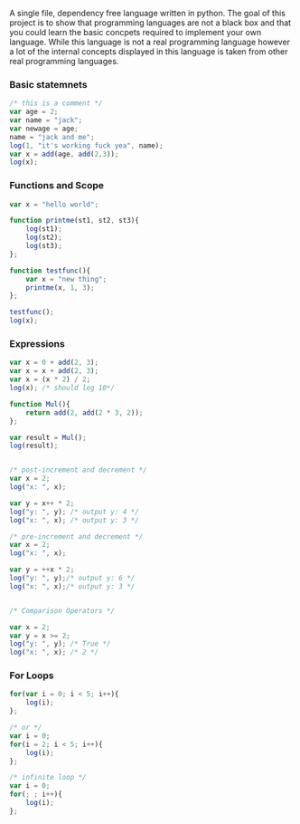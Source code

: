 A single file, dependency free language written in python. The goal of this project is to show that
programming languages are not a black box and that you could learn the basic concpets required to implement your own language.
While this language is not a real programming language however a lot of the internal concepts displayed in this
language is taken from other real programming languages.

### Basic statemnets
```js
/* this is a comment */
var age = 2;
var name = "jack";
var newage = age;
name = "jack and me";
log(1, "it's working fuck yea", name);
var x = add(age, add(2,3));
log(x);
```



### Functions and Scope

```js
var x = "hello world";

function printme(st1, st2, st3){
    log(st1);
    log(st2);
    log(st3);
};

function testfunc(){
    var x = "new thing";
    printme(x, 1, 3);
};

testfunc();
log(x);
```

### Expressions
```js
var x = 0 + add(2, 3);
var x = x + add(2, 3);
var x = (x * 2) / 2;
log(x); /* should log 10*/

function Mul(){
    return add(2, add(2 * 3, 2));
};

var result = Mul();
log(result);


/* post-increment and decrement */
var x = 2;
log("x: ", x);

var y = x++ * 2;
log("y: ", y); /* output y: 4 */
log("x: ", x); /* output y: 3 */

/* pre-increment and decrement */
var x = 2;
log("x: ", x);

var y = ++x * 2;
log("y: ", y);/* output y: 6 */
log("x: ", x);/* output y: 3 */


/* Comparison Operators */

var x = 2;
var y = x >= 2;
log("y: ", y); /* True */
log("x: ", x); /* 2 */
```

### For Loops

```js
for(var i = 0; i < 5; i++){
    log(i);
};

/* or */
var i = 0;
for(i = 2; i < 5; i++){
    log(i);
};

/* infinite loop */
var i = 0;
for(; ; i++){
    log(i);
};
```

